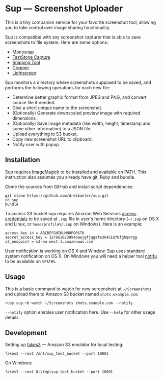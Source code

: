 # Sup — Screenshot Uploader

This is a tiny companion service for your favorite screenshot tool, allowing you to take control over image sharing functionality.

Sup is compatible with any screenshot capturer that is able to save screenshots to file system. Here are some options:

- [Monosnap](http://monosnap.com)
- [FastStone Capture](http://www.faststone.org/FSCaptureDetail.htm)
- [Snipping Tool](http://windows.microsoft.com/en-us/windows7/products/features/snipping-tool)
- [Cropper](https://cropper.codeplex.com/)
- [Lightscreen](http://lightscreen.com.ar/)

Sup monitors a directory where screenshots supposed to be saved, and performs the following operations for each new file:

- Determine better graphic format from JPEG and PNG, and convert source file if needed.
- Give a short unique name to the screenshot.
- (Optionally) Generate downscaled preview image with required dimensions.
- (Optionally) Save image metadata (like width, height, timestamp and some other information) to a JSON file.
- Upload everything to S3 bucket.
- Copy new screenshot URL to clipboard.
- Notify user with popup.

## Installation

Sup requires [ImageMagick](http://imagemagick.org/) to be installed and available on PATH. This instruction also assumes you already have git, Ruby and bundle.

Clone the sources from GitHub and install script dependencies:

	git clone https://github.com/dreikanter/sup.git
	cd sup
	bundle

To access S3 bucket sup requires Amazon Web Services [access credentials](https://console.aws.amazon.com/iam/home?#users) to be saved at `.sup` file in user's home directory (`~/.sup` on OS X and Linux, or `%userprofile%/.sup` on Windows). Here is an example:

	access_key_id = ABCDEFGHIKLMNOPQRSTU
	secret_access_key = 1278616238946awjgfjqgafe36451876fghqwrgg
	s3_endpoint = s3-eu-west-1.amazonaws.com

User notification is working on OS X and Window. Sup uses standard system notification on OS X. On Windows you will need a helper tool [notifu](http://www.paralint.com/projects/notifu/) to be available on `%PATH%`.

## Usage

This is a basic command to watch for new screenshots at `~/Screenshots` and upload them to Amazon S3 bucket named `shots.example.com`:

	ruby sup.rb watch ~/Screenshots shots.example.com --notify

`--notify` option enables user notification here. Use `--help` for other usage details.

## Development

Setting up [fakes3](https://github.com/jubos/fake-s3) — Amazon S3 emulator for local testing:

	fakes3 --root /mnt/sup_test_bucket --port 10001

On Windows:

	fakes3 --root D:\tmp\sup_test_bucket --port 10001
